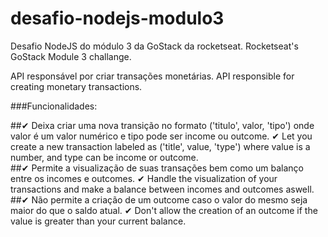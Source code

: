 # desafio-nodejs-modulo3
Desafio NodeJS do módulo 3 da GoStack da rocketseat.
  Rocketseat's GoStack Module 3 challange.
  
API responsável por criar transações monetárias.
  API responsible for creating monetary transactions.
  
###Funcionalidades:

##✔ Deixa criar uma nova transição no formato ('titulo', valor, 'tipo') onde valor é um valor numérico e tipo pode ser income ou outcome.
✔ Let you create a new transaction labeled as ('title', value, 'type') where value is a number, and type can be income or outcome.  
##✔ Permite a visualização de suas transações bem como um balanço entre os incomes e outcomes.
✔ Handle the visualization of your transactions and make a balance between incomes and outcomes aswell.
##✔ Não permite a criação de um outcome caso o valor do mesmo seja maior do que o saldo atual.
✔ Don't allow the creation of an outcome if the value is greater than your current balance.
